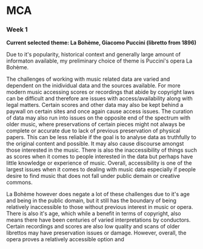 # MCA 
<h3> Week 1</h3>
<b>Current selected theme: La Bohème, Giacomo Puccini (libretto from 1896)</b>

Due to it's popularity, historical context and generally large amount of informaton available, my preliminary choice of theme is Puccini's opera La Bohème.

The challenges of working with music related data are varied and dependent on the inidividual data and the sources available. For more modern music accessing scores or recordings that abide by copyright laws can be difficult and therefore are issues with access/availability along with legal matters. Certain scores and other data may also be kept behind a paywall on certain sites and once again cause access issues. The curation of data may also run into issues on the opposite end of the spectrum with older music, where preservations of certain pieces might not always be complete or accurate due to lack of previous preservation of physical papers. This can be less reliable if the goal is to analyse data as truthfully to the original content and possible. It may also cause discourse amongst those interested in the music. There is also the inaccessibility of things such as scores when it comes to people interested in the data but perhaps have little knowledge or experience of music. Overall, accessibility is one of the largest issues when it comes to dealing with music data especially if people desire to find music that does not fall under public demain or creative commons.

La Bohème however does negate a lot of these challenges due to it's age and being in the public domain, but it still has the boundary of being relatively inaccessible to those without previous interest in music or opera. There is also it's age, which while a benefit in terms of copyright, also means there have been centuries of varied interpretations by conductors. Certain recordings and scores are also low quality and scans of older librettos may have preservation issues or damage. However, overall, the opera proves a relatively accessible option and
